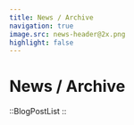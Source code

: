 ```yaml
---
title: News / Archive
navigation: true
image.src: news-header@2x.png
highlight: false
---
```


# News / Archive

::BlogPostList
::
